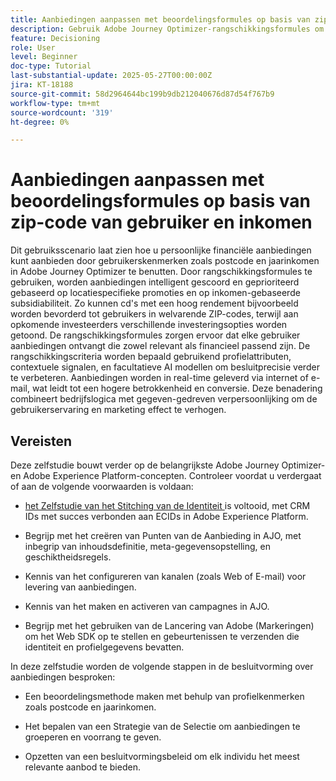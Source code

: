 ```yaml
---
title: Aanbiedingen aanpassen met beoordelingsformules op basis van zip-code van gebruiker en inkomen
description: Gebruik Adobe Journey Optimizer-rangschikkingsformules om dynamisch de meest relevante financiële aanbiedingen te bedienen, op maat van de ZIP-code en het inkomensniveau van elke gebruiker, voor een betere betrokkenheid en slimmere personalisatie.
feature: Decisioning
role: User
level: Beginner
doc-type: Tutorial
last-substantial-update: 2025-05-27T00:00:00Z
jira: KT-18188
source-git-commit: 58d2964644bc199b9db212040676d87d54f767b9
workflow-type: tm+mt
source-wordcount: '319'
ht-degree: 0%

---
```


# Aanbiedingen aanpassen met beoordelingsformules op basis van zip-code van gebruiker en inkomen

Dit gebruiksscenario laat zien hoe u persoonlijke financiële aanbiedingen kunt aanbieden door gebruikerskenmerken zoals postcode en jaarinkomen in Adobe Journey Optimizer te benutten. Door rangschikkingsformules te gebruiken, worden aanbiedingen intelligent gescoord en geprioriteerd gebaseerd op locatiespecifieke promoties en op inkomen-gebaseerde subsidiabiliteit. Zo kunnen cd&#39;s met een hoog rendement bijvoorbeeld worden bevorderd tot gebruikers in welvarende ZIP-codes, terwijl aan opkomende investeerders verschillende investeringsopties worden getoond. De rangschikkingsformules zorgen ervoor dat elke gebruiker aanbiedingen ontvangt die zowel relevant als financieel passend zijn. De rangschikkingscriteria worden bepaald gebruikend profielattributen, contextuele signalen, en facultatieve AI modellen om besluitprecisie verder te verbeteren. Aanbiedingen worden in real-time geleverd via internet of e-mail, wat leidt tot een hogere betrokkenheid en conversie. Deze benadering combineert bedrijfslogica met gegeven-gedreven verpersoonlijking om de gebruikerservaring en marketing effect te verhogen.

## Vereisten

Deze zelfstudie bouwt verder op de belangrijkste Adobe Journey Optimizer- en Adobe Experience Platform-concepten. Controleer voordat u verdergaat of aan de volgende voorwaarden is voldaan:

* [ het Zelfstudie van het Stitching van de Identiteit ](https://experienceleague.adobe.com/en/docs/journey-optimizer-learn/tutorial-on-identity-stitching-in-aep/introduction) is voltooid, met CRM IDs met succes verbonden aan ECIDs in Adobe Experience Platform.

* Begrijp met het creëren van Punten van de Aanbieding in AJO, met inbegrip van inhoudsdefinitie, meta-gegevensopstelling, en geschiktheidsregels.

* Kennis van het configureren van kanalen (zoals Web of E-mail) voor levering van aanbiedingen.

* Kennis van het maken en activeren van campagnes in AJO.

* Begrijp met het gebruiken van de Lancering van Adobe (Markeringen) om het Web SDK op te stellen en gebeurtenissen te verzenden die identiteit en profielgegevens bevatten.

In deze zelfstudie worden de volgende stappen in de besluitvorming over aanbiedingen besproken:

* Een beoordelingsmethode maken met behulp van profielkenmerken zoals postcode en jaarinkomen.

* Het bepalen van een Strategie van de Selectie om aanbiedingen te groeperen en voorrang te geven.

* Opzetten van een besluitvormingsbeleid om elk individu het meest relevante aanbod te bieden.


